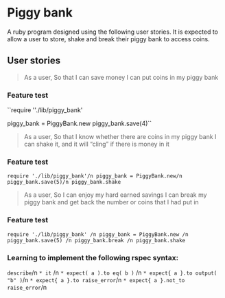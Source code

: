 # Piggy bank

A ruby program designed using the following user stories. It is expected to allow a user to store, shake and break their piggy bank to access coins.

## User stories

>As a user,
So that I can save money
I can put coins in my piggy bank

### Feature test

``require ''./lib/piggy_bank'

piggy_bank = PiggyBank.new
piggy_bank.save(4)``


>As a user,
So that I know whether there are coins in my piggy bank
I can shake it, and it will “cling” if there is money in it

### Feature test

``require './lib/piggy_bank'/n
piggy_bank = PiggyBank.new/n
piggy_bank.save(5)/n
piggy_bank.shake``


>As a user,
So I can enjoy my hard earned savings
I can break my piggy bank and get back the number or coins that I had put in

### Feature test

``require './lib/piggy_bank' /n
piggy_bank = PiggyBank.new /n
piggy_bank.save(5) /n
piggy_bank.break /n
piggy_bank.shake ``


### Learning to implement the following rspec syntax:

`describe`/n
`* it` /n
`* expect( a ).to eq( b )` /n
`* expect{ a }.to output( "b" )`/n
`* expect{ a }.to raise_error`/n
`* expect{ a }.not_to raise_error`/n
